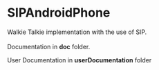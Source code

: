 # SIPAndroidPhone

Walkie Talkie implementation with the use of SIP.<br /><br />
Documentation in **doc** folder.

User Documentation in **userDocumentation** folder
